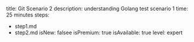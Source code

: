 title: Git Scenario 2
description: understanding Golang test scenario 1
time: 25 minutes
steps:
  - step1.md
  - step2.md
isNew: falsee
isPremium: true
isAvailable: true
level: expert
